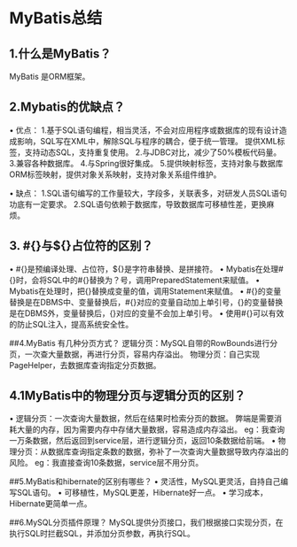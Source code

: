 
# MyBatis总结

## 1.什么是MyBatis？
MyBatis 是ORM框架。

## 2.Mybatis的优缺点？
• 优点：
1.基于SQL语句编程，相当灵活，不会对应用程序或数据库的现有设计造成影响，SQL写在XML中，解除SQL与程序的耦合，便于统一管理。
提供XML标签，支持动态SQL，支持重复使用。
2.与JDBC对比，减少了50%模板代码量。
3.兼容各种数据库。
4.与Spring很好集成。
5.提供映射标签，支持对象与数据库ORM标签映射，提供对象关系映射，支持对象关系组件维护。

• 缺点：
1.SQL语句编写的工作量较大，字段多，关联表多，对研发人员SQL语句功底有一定要求。
2.SQL语句依赖于数据库，导致数据库可移植性差，更换麻烦。


## 3. #{}与${}占位符的区别？
• #{}是预编译处理、占位符，${}是字符串替换、是拼接符。
• Mybatis在处理#{}时，会将SQL中的#{}替换为？号，调用PreparedStatement来赋值。
• Mybatis在处理时，把{}替换成变量的值，调用Statement来赋值。
• #{}的变量替换是在DBMS中、变量替换后，#{}对应的变量自动加上单引号，{}的变量替换是在DBMS外，变量替换后，{}对应的变量不会加上单引号。
• 使用#{}可以有效的防止SQL注入，提高系统安全性。

##4.MyBatis 有几种分页方式？
逻辑分页：MySQL自带的RowBounds进行分页，一次查大量数据，再进行分页，容易内存溢出。
物理分页：自己实现PageHelper，去数据库查询指定分页数据。

## 4.1MyBatis中的物理分页与逻辑分页的区别？
• 逻辑分页：一次查询大量数据，然后在结果时检索分页的数据。
         弊端是需要消耗大量的内存，因为需要内存中存储大量数据，容易造成内存溢出。
eg：我查询一万条数据，然后返回到service层，进行逻辑分页，返回10条数据给前端。
• 物理分页：从数据库查询指定条数的数据，弥补了一次查询大量数据导致内存溢出的风险。
eg：我直接查询10条数据，service层不用分页。

##5.MyBatis和hibernate的区别有哪些？
• 灵活性，MySQL更灵活，自持自己编写SQL语句。
• 可移植性，MySQL更差，Hibernate好一点。
• 学习成本，Hibernate更简单一点。

##6.MySQL分页插件原理？
MySQL提供分页接口，我们根据接口实现分页，在执行SQL时拦截SQL，并添加分页参数，再执行SQL。
